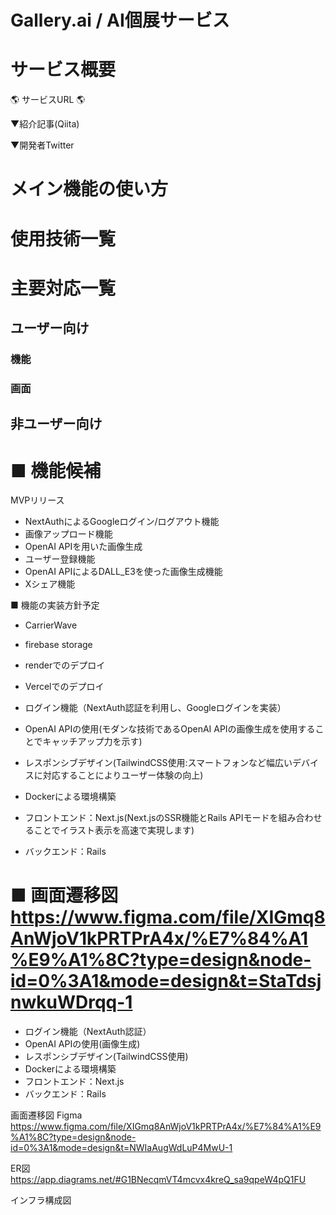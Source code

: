 # Gallery.ai / AI個展サービス


# サービス概要

🌎 サービスURL 🌎

▼紹介記事(Qiita)

▼開発者Twitter

# メイン機能の使い方

# 使用技術一覧

# 主要対応一覧
## ユーザー向け
### 機能
### 画面
## 非ユーザー向け

# ■ 機能候補
MVPリリース
- NextAuthによるGoogleログイン/ログアウト機能
- 画像アップロード機能
- OpenAI APIを用いた画像生成
- ユーザー登録機能
- OpenAI APIによるDALL_E3を使った画像生成機能
- Xシェア機能
  
■ 機能の実装方針予定
- CarrierWave
- firebase storage
- renderでのデプロイ
- Vercelでのデプロイ

- ログイン機能（NextAuth認証を利用し、Googleログインを実装）
- OpenAI APIの使用(モダンな技術であるOpenAI APIの画像生成を使用することでキャッチアップ力を示す)
- レスポンシブデザイン(TailwindCSS使用:スマートフォンなど幅広いデバイスに対応することによりユーザー体験の向上) 
- Dockerによる環境構築
- フロントエンド：Next.js(Next.jsのSSR機能とRails APIモードを組み合わせることでイラスト表示を高速で実現します)
- バックエンド：Rails

■ 画面遷移図
https://www.figma.com/file/XIGmq8AnWjoV1kPRTPrA4x/%E7%84%A1%E9%A1%8C?type=design&node-id=0%3A1&mode=design&t=StaTdsjnwkuWDrqq-1
=======
- ログイン機能（NextAuth認証）
- OpenAI APIの使用(画像生成)
- レスポンシブデザイン(TailwindCSS使用) 
- Dockerによる環境構築
- フロントエンド：Next.js
- バックエンド：Rails

画面遷移図
Figma https://www.figma.com/file/XIGmq8AnWjoV1kPRTPrA4x/%E7%84%A1%E9%A1%8C?type=design&node-id=0%3A1&mode=design&t=NWIaAugWdLuP4MwU-1

ER図
https://app.diagrams.net/#G1BNecqmVT4mcvx4kreQ_sa9qpeW4pQ1FU

インフラ構成図

